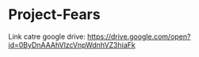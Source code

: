 # Project-Fears
Link catre google drive: 
https://drive.google.com/open?id=0ByDnAAAhVlzcVnpWdnhVZ3hiaFk
